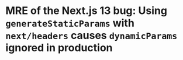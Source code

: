# MRE of the Next.js 13 bug: Using `generateStaticParams` with `next/headers` causes `dynamicParams` ignored in production
